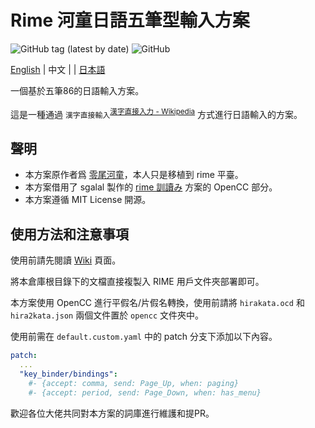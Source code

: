 # Rime 河童日語五筆型輸入方案

![GitHub tag (latest by date)](https://img.shields.io/github/v/tag/momijineko/Rime-KappaJP) ![GitHub](https://img.shields.io/github/license/momijineko/Rime-KappaJP)

[English](https://github.com/momijineko/Rime-KappaJP/blob/master/README.md) | 中文 | | [日本語](https://github.com/momijineko/Rime-KappaJP/blob/master/README_ja.md)

一個基於五筆86的日語輸入方案。

這是一種通過 `漢字直接輸入`<sup>[漢字直接入力 - Wikipedia](https://ja.wikipedia.org/wiki/漢字直接入力)</sup> 方式進行日語輸入的方案。

## 聲明

- 本方案原作者爲 [零尾河童](https://github.com/zerobikappa/rime-kappajp86)，本人只是移植到 rime 平臺。
- 本方案借用了 sgalal 製作的 [rime 訓讀み](https://github.com/sgalal/rime-kunyomi) 方案的 OpenCC 部分。
- 本方案遵循 MIT License 開源。

## 使用方法和注意事項

使用前請先閱讀 [Wiki](https://github.com/momijineko/Rime-KappaJP/wiki) 頁面。

將本倉庫根目錄下的文檔直接複製入 RIME 用戶文件夾部署即可。

本方案使用 OpenCC 進行平假名/片假名轉換，使用前請將 `hirakata.ocd` 和 `hira2kata.json` 兩個文件置於 `opencc` 文件夾中。

使用前需在 `default.custom.yaml` 中的 patch 分支下添加以下內容。

```yaml
patch:
  ...
  "key_binder/bindings":
    #- {accept: comma, send: Page_Up, when: paging}
    #- {accept: period, send: Page_Down, when: has_menu}
```

歡迎各位大佬共同對本方案的詞庫進行維護和提PR。
